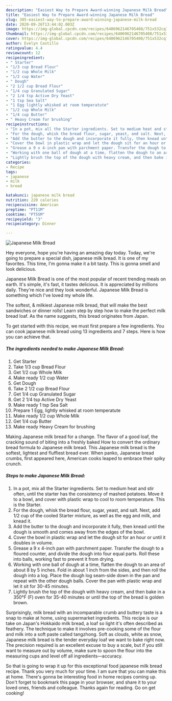 ```yaml
---
description: "Easiest Way to Prepare Award-winning Japanese Milk Bread"
title: "Easiest Way to Prepare Award-winning Japanese Milk Bread"
slug: 305-easiest-way-to-prepare-award-winning-japanese-milk-bread
date: 2020-09-26T13:44:02.003Z
image: https://img-global.cpcdn.com/recipes/6406962146705408/751x532cq70/japanese-milk-bread-recipe-main-photo.jpg
thumbnail: https://img-global.cpcdn.com/recipes/6406962146705408/751x532cq70/japanese-milk-bread-recipe-main-photo.jpg
cover: https://img-global.cpcdn.com/recipes/6406962146705408/751x532cq70/japanese-milk-bread-recipe-main-photo.jpg
author: Evelyn Castillo
ratingvalue: 4.4
reviewcount: 12
recipeingredient:
- " Starter"
- "1/3 cup Bread Flour"
- "1/2 cup Whole Milk"
- "1/2 cup Water"
- " Dough"
- "2 1/2 cup Bread Flour"
- "1/4 cup Granulated Sugar"
- "2 1/4 tsp Active Dry Yeast"
- "1 tsp Sea Salt"
- "1 Egg lightly whisked at room temperatute"
- "1/2 cup Whole Milk"
- "1/4 cup Butter"
- " Heavy Cream for brushing"
recipeinstructions:
- "In a pot, mix all the Starter ingredients. Set to medium heat and stir often, until the starter has the consistency of mashed potatoes. Move it to a bowl, and cover with plastic wrap to cool to room temperature. This is the Starter."
- "For the dough, whisk the bread flour, sugar, yeast, and salt. Next, add 1/2 cup of the cooled Starter mixture, as well as the egg and milk, and knead it."
- "Add the butter to the dough and incorporate it fully, then knead until the dough is smooth and comes away from the edges of the bowl."
- "Cover the bowl in plastic wrap and let the dough sit for an hour or until it doubles in volume."
- "Grease a 9 x 4-inch pan with parchment paper. Transfer the dough to a floured counter, and divide the dough into four equal parts. Roll these into balls, working fast to prevent it from drying."
- "Working with one ball of dough at a time, flatten the dough to an area of about 8 by 5 inches. Fold in about 1 inch from the sides, and then roll the dough into a log. Place the dough log seam-side down in the pan and repeat with the other dough balls. Cover the pan with plastic wrap and let it sit for 30-45 minutes."
- "Lightly brush the top of the dough with heavy cream, and then bake in a 350°F (F) oven for 35-40 minutes or until the top of the bread is golden brown."
categories:
- Recipe
tags:
- japanese
- milk
- bread

katakunci: japanese milk bread 
nutrition: 220 calories
recipecuisine: American
preptime: "PT11M"
cooktime: "PT55M"
recipeyield: "3"
recipecategory: Dinner

---
```



![Japanese Milk Bread](https://img-global.cpcdn.com/recipes/6406962146705408/751x532cq70/japanese-milk-bread-recipe-main-photo.jpg)

Hey everyone, hope you're having an amazing day today. Today, we're going to prepare a special dish, japanese milk bread. It is one of my favorites. This time, I'm gonna make it a bit tasty. This is gonna smell and look delicious.

Japanese Milk Bread is one of the most popular of recent trending meals on earth. It's simple, it's fast, it tastes delicious. It is appreciated by millions daily. They're nice and they look wonderful. Japanese Milk Bread is something which I've loved my whole life.

The softest, &amp; milkiest Japanese milk bread, that will make the best sandwiches or dinner rolls! Learn step by step how to make the perfect milk bread loaf. As the name suggests, this bread originates from Japan.


To get started with this recipe, we must first prepare a few ingredients. You can cook japanese milk bread using 13 ingredients and 7 steps. Here is how you can achieve that.

<!--inarticleads1-->

##### The ingredients needed to make Japanese Milk Bread:

1. Get  Starter
1. Take 1/3 cup Bread Flour
1. Get 1/2 cup Whole Milk
1. Make ready 1/2 cup Water
1. Get  Dough
1. Take 2 1/2 cup Bread Flour
1. Get 1/4 cup Granulated Sugar
1. Get 2 1/4 tsp Active Dry Yeast
1. Make ready 1 tsp Sea Salt
1. Prepare 1 Egg, lightly whisked at room temperatute
1. Make ready 1/2 cup Whole Milk
1. Get 1/4 cup Butter
1. Make ready  Heavy Cream for brushing


Making Japanese milk bread for a change. The flavor of a good loaf, the cracking sound of biting into a freshly baked How to convert the ordinary bread formula to Japanese milk bread. This Japanese milk bread is the softest, lightest and fluffiest bread ever. When panko, Japanese bread crumbs, first appeared here, American cooks leaped to embrace their spiky crunch. 

<!--inarticleads2-->

##### Steps to make Japanese Milk Bread:

1. In a pot, mix all the Starter ingredients. Set to medium heat and stir often, until the starter has the consistency of mashed potatoes. Move it to a bowl, and cover with plastic wrap to cool to room temperature. This is the Starter.
1. For the dough, whisk the bread flour, sugar, yeast, and salt. Next, add 1/2 cup of the cooled Starter mixture, as well as the egg and milk, and knead it.
1. Add the butter to the dough and incorporate it fully, then knead until the dough is smooth and comes away from the edges of the bowl.
1. Cover the bowl in plastic wrap and let the dough sit for an hour or until it doubles in volume.
1. Grease a 9 x 4-inch pan with parchment paper. Transfer the dough to a floured counter, and divide the dough into four equal parts. Roll these into balls, working fast to prevent it from drying.
1. Working with one ball of dough at a time, flatten the dough to an area of about 8 by 5 inches. Fold in about 1 inch from the sides, and then roll the dough into a log. Place the dough log seam-side down in the pan and repeat with the other dough balls. Cover the pan with plastic wrap and let it sit for 30-45 minutes.
1. Lightly brush the top of the dough with heavy cream, and then bake in a 350°F (F) oven for 35-40 minutes or until the top of the bread is golden brown.


Surprisingly, milk bread with an incomparable crumb and buttery taste is a snap to make at home, using supermarket ingredients. This recipe is our take on Japan&#39;s Hokkaido milk bread, a loaf so light it&#39;s often described as feathery. The technique to make it involves pre-cooking some of the flour and milk into a soft paste called tangzhong. Soft as clouds, white as snow, Japanese milk bread is the tender everyday loaf we want to bake right now. The precision required is an excellent excuse to buy a scale, but if you still want to measure out by volume, make sure to spoon the flour into the measuring cups and level off all ingredients—accuracy. 

So that is going to wrap it up for this exceptional food japanese milk bread recipe. Thank you very much for your time. I am sure that you can make this at home. There's gonna be interesting food in home recipes coming up. Don't forget to bookmark this page in your browser, and share it to your loved ones, friends and colleague. Thanks again for reading. Go on get cooking!
